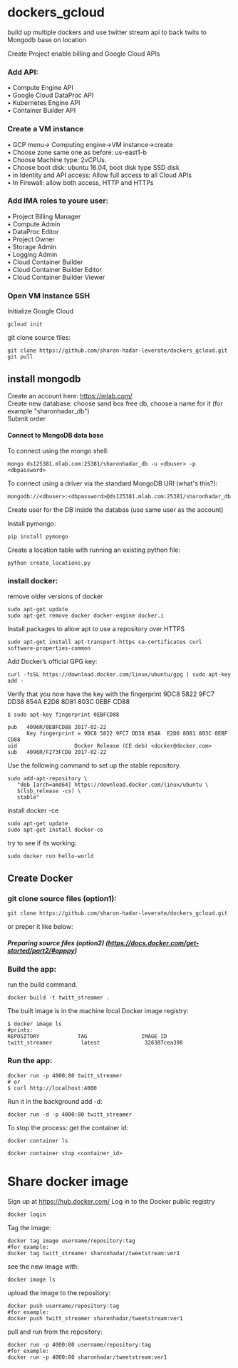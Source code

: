 # dockers_gcloud
build up multiple dockers and use twitter stream api to back twits to Mongodb base on location

Create Project enable billing and Google Cloud APIs

### Add API:
•	Compute Engine API   
•	Google Cloud DataProc API   
•	Kubernetes Engine API  
•	Container Builder API  


### Create a VM instance
•	GCP menu-> Computing engine->VM instance->create  
•	Choose zone same one as before: us-east1-b  
•	Choose Machine type: 2vCPUs.  
•	Choose boot disk: ubuntu 16.04, boot disk type SSD disk  
•	in Identity and API access: Allow full access to all Cloud APIs  
•	In Firewall: allow both access, HTTP and HTTPs  

### Add IMA roles to youre user:
•	Project Billing Manager  
•	Compute Admin  
•	DataProc Editor  
•	Project Owner  
•	Storage Admin  
•	Logging Admin  
•	Cloud Container Builder  
•	Cloud Container Builder Editor  
•	Cloud Container Builder Viewer  

### Open VM Instance SSH

Initialize Google Cloud
```
gcloud init 
```
git clone source files:
```
git clone https://github.com/sharon-hadar-leverate/dockers_gcloud.git
git pull
```

## install mongodb

Create an account here: https://mlab.com/   
Create new database: choose sand box free db, choose a name for it (for example "sharonhadar_db")  
Submit order  

#### Connect to MongoDB data base
To connect using the mongo shell:
```
mongo ds125381.mlab.com:25381/sharonhadar_db -u <dbuser> -p <dbpassword>
```
To connect using a driver via the standard MongoDB URI (what's this?):
```
mongodb://<dbuser>:<dbpassword>@ds125381.mlab.com:25381/sharonhadar_db
```
Create user for the DB inside the databas (use same user as the account)  

Install pymongo:
```
pip install pymongo 
```
Create a location table with running an existing python file:
```
python create_locations.py
```

### install docker:
remove older versions of docker
```
sudo apt-get update
sudo apt-get remove docker docker-engine docker.i
```
Install packages to allow apt to use a repository over HTTPS
```
sudo apt-get install apt-transport-https ca-certificates curl software-properties-common
```
Add Docker’s official GPG key:
```
curl -fsSL https://download.docker.com/linux/ubuntu/gpg | sudo apt-key add -
```

Verify that you now have the key with the fingerprint 9DC8 5822 9FC7 DD38 854A E2D8 8D81 803C 0EBF CD88
```
$ sudo apt-key fingerprint 0EBFCD88

pub   4096R/0EBFCD88 2017-02-22
      Key fingerprint = 9DC8 5822 9FC7 DD38 854A  E2D8 8D81 803C 0EBF CD88
uid                  Docker Release (CE deb) <docker@docker.com>
sub   4096R/F273FCD8 2017-02-22
```
Use the following command to set up the stable repository. 
```
sudo add-apt-repository \
   "deb [arch=amd64] https://download.docker.com/linux/ubuntu \
   $(lsb_release -cs) \
   stable"
```
install docker -ce
```
sudo apt-get update
sudo apt-get install docker-ce
```

try to see if its working:
```
sudo docker run hello-world
```
## Create Docker

### git clone source files (option1):
```
git clone https://github.com/sharon-hadar-leverate/dockers_gcloud.git
```
or preper it like below:
##### Preparing source files (option2) (https://docs.docker.com/get-started/part2/#apppy)

### Build the app:
run the build command. 
```
docker build -t twitt_streamer .
```
The built image is in the machine local Docker image registry:
```
$ docker image ls
#prints:
REPOSITORY            TAG                 IMAGE ID
twitt_streamer         latest              326387cea398
```
### Run the app:
```
docker run -p 4000:80 twitt_streamer
# or 
$ curl http://localhost:4000
```
Run it in the background add -d:
```
docker run -d -p 4000:80 twitt_streamer
```
To stop the process:
get the container id:
```
docker container ls
```
```
docker container stop <container_id>
```

# Share docker image
Sign up at https://hub.docker.com/ 
Log in to the Docker public registry 
```
docker login
```
Tag the image:
```
docker tag image username/repository:tag
#for example:
docker tag twitt_streamer sharonhadar/tweetstream:ver1
```
see the new image with:
```
docker image ls
```
upload the image to the repository:
```
docker push username/repository:tag
#for example:
docker push twitt_streamer sharonhadar/tweetstream:ver1
```
pull and run from the repository:
```
docker run -p 4000:80 username/repository:tag
#for example:
docker run -p 4000:80 sharonhadar/tweetstream:ver1

```





  



